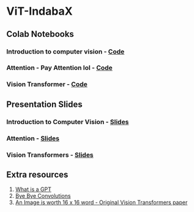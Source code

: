 # ViT-IndabaX

## Colab Notebooks
### Introduction to computer vision - [Code](https://colab.research.google.com/drive/1amIY7HegQGIFOI-EEYD9GRbgrMzwooKL?authuser=1#scrollTo=BNGuG9WTWieJ) 

### Attention - Pay Attention lol - [Code](https://colab.research.google.com/drive/1covQnRo5u2Y18-PA3xZlVBfoY7nQKXEJ?usp=sharing)

### Vision Transformer - [Code](https://colab.research.google.com/drive/18bDm9he7w7oDdkziqRLTzmqFRfULDPyv?usp=sharing)

## Presentation Slides 
### Introduction to Computer Vision - [Slides](https://gamma.app/docs/Introduction-to-Computer-Vision-gz3lnakiykepxpo)

### Attention - [Slides](https://gamma.app/docs/The-Power-of-Attention-in-Transformers-zgvjnk5jutyrz30)

### Vision Transformers - [Slides](https://gamma.app/docs/Copy-of-In-the-Mind-of-Vision-Transformers-0d7o00xh4zylpfg)

## Extra resources 
1. [What is a GPT](https://youtu.be/wjZofJX0v4M?si=T0NMWcqjlGVJ6Cv6)
2. [Bye Bye Convolutions](https://medium.com/analytics-vidhya/vision-transformers-bye-bye-convolutions-e929d022e4ab)
3. [An Image is worth 16 x 16 word - Original Vision Transformers paper](https://arxiv.org/pdf/2010.11929)
